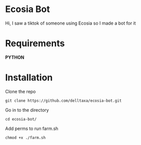 # Ecosia Bot

Hi, I saw a tiktok of someone using Ecosia so I made a bot for it

# Requirements

**PYTHON**

# Installation

Clone the repo
```
git clone https://github.com/delltaxa/ecosia-bot.git
```

Go in to the directory
```
cd ecosia-bot/
```

Add perms to run farm.sh
```
chmod +x ./farm.sh
```
